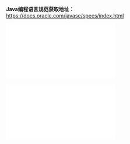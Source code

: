 **Java编程语言规范获取地址：**
https://docs.oracle.com/javase/specs/index.html

![Java语言规范8](../../../../../resources/files/jls8.pdf)

![Java虚拟机规范8](../../../../../resources/files/jvms8.pdf)

